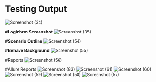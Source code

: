 # Testing Output
![Screenshot (34)](https://user-images.githubusercontent.com/68693212/136431906-67d30d86-1073-4cca-b158-3fe75c60894e.png)

**#Loginhrm Screenshot**
![Screenshot (35)](https://user-images.githubusercontent.com/68693212/136438622-ec78ab17-e1de-4a02-96ef-b2452a7109cf.png)

**#Scenario Outline**
![Screenshot (54)](https://user-images.githubusercontent.com/68693212/136445855-a2bffa3e-9fd7-4334-af4f-e36b295c9135.png)
 
 **#Behave Background**
 ![Screenshot (55)](https://user-images.githubusercontent.com/68693212/136452980-8ec970fb-279d-466c-8782-aa3cfb5301be.png)

#Reports
![Screenshot (56)](https://user-images.githubusercontent.com/68693212/136458014-58902eb7-e601-46db-95d2-7ace13aa3d36.png)

#Allure Reports
![Screenshot (83)](https://user-images.githubusercontent.com/68693212/136459361-dbd16c54-c811-402c-be5b-f59ec07c36df.png)
![Screenshot (61)](https://user-images.githubusercontent.com/68693212/136459372-89d42a21-a588-4bd0-bf12-d0f8e7b87fab.png)
![Screenshot (60)](https://user-images.githubusercontent.com/68693212/136459374-6879b1a9-819a-4796-a534-713f2388ebac.png)
![Screenshot (59)](https://user-images.githubusercontent.com/68693212/136459376-c49dcb4f-7265-46aa-9a19-563c023f876f.png)
![Screenshot (58)](https://user-images.githubusercontent.com/68693212/136459381-9dfd1e2f-b746-415f-a8ba-7db24b0075b8.png)
![Screenshot (57)](https://user-images.githubusercontent.com/68693212/136459383-83e40692-975e-4a38-a5bd-d096d5ec6aa9.png)
